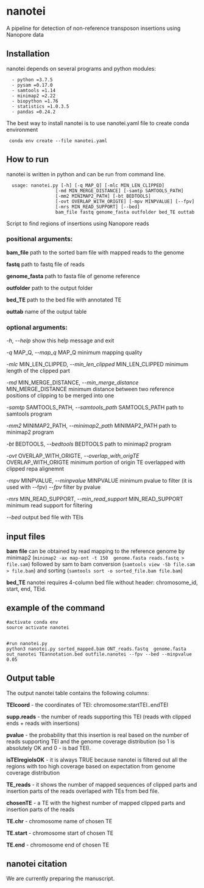 # nanotei
A pipeline for detection of non-reference transposon insertions using Nanopore data

## Installation
nanotei depends on several programs and python modules:
```
  - python =3.7.5
  - pysam =0.17.0
  - samtools =1.14
  - minimap2 =2.22
  - biopython =1.76
  - statistics =1.0.3.5
  - pandas =0.24.2

``` 

The best way to install nanotei is to use nanotei.yaml file to create conda environment
```
 conda env create --file nanotei.yaml
```

## How to run
nanotei is written in python and can be run from command line.

```
  usage: nanotei.py [-h] [-q MAP_Q] [-mlc MIN_LEN_CLIPPED]
                  [-md MIN_MERGE_DISTANCE] [-samtp SAMTOOLS_PATH]
                  [-mm2 MINIMAP2_PATH] [-bt BEDTOOLS]
                  [-ovt OVERLAP_WITH_ORIGTE] [-mpv MINPVALUE] [--fpv]
                  [-mrs MIN_READ_SUPPORT] [--bed]
                  bam_file fastq genome_fasta outfolder bed_TE outtab

```

Script to find regions of insertions using Nanopore reads

### positional arguments:
  **bam_file**              path to the sorted bam file with mapped reads to the genome
  
  **fastq**                 path to fastq file of reads
  
  **genome_fasta**          path to fasta file of genome reference
  
  **outfolder**             path to the output folder
  
  **bed_TE**                path to the bed file with annotated TE
  
  **outtab**                name of the output table
  

### optional arguments:
  *-h*, *--help*            show this help message and exit
  
  *-q* MAP_Q, *--map_q* MAP_Q  minimum mapping quality
  
  *-mlc* MIN_LEN_CLIPPED, *--min_len_clipped* MIN_LEN_CLIPPED
                        minimum length of the clipped part
                        
  *-md* MIN_MERGE_DISTANCE, *--min_merge_distance* MIN_MERGE_DISTANCE
                        minimum distance between two reference positions of
                        clipping to be merged into one
                        
  *-samtp* SAMTOOLS_PATH, *--samtools_path* SAMTOOLS_PATH
                        path to samtools program
                        
  *-mm2* MINIMAP2_PATH, *--minimap2_path* MINIMAP2_PATH
                        path to minimap2 program
                        
  *-bt* BEDTOOLS, *--bedtools* BEDTOOLS
                        path to minimap2 program
                        
  *-ovt* OVERLAP_WITH_ORIGTE, *--overlap_with_origTE* OVERLAP_WITH_ORIGTE
                        minimum portion of origin TE overlapped with clipped
                        repa alignemnt
                        
  *-mpv* MINPVALUE, *--minpvalue* MINPVALUE
                        minimum pvalue to filter (it is used with --fpv)
  *--fpv*                 filter by pvalue
  
  *-mrs* MIN_READ_SUPPORT, *--min_read_support* MIN_READ_SUPPORT
                        minimum read support for filtering
                        
  *--bed*                 output bed file with TEIs
  
  ## input files
  
  **bam file** can be obtained by read mapping to the reference genome by minimap2 (`minimap2 -ax map-ont -t 150  genome.fasta reads.fastq > file.sam`) followed by sam to bam conversion (`samtools view -Sb file.sam > file.bam`) and sorting (`samtools sort -o sorted_file.bam file.bam`)
  
  **bed_TE** nanotei requires 4-column bed file without header: chromosome_id, start, end, TEid. 
  
  
  ## example of the command

```
#activate conda env
source activate nanotei


#run nanotei.py
python3 nanotei.py sorted_mapped.bam ONT_reads.fastq  genome.fasta out_nanotei TEannotation.bed outfile.nanotei --fpv --bed --minpvalue 0.05
  ```
  
  
  ## Output table
  The output nanotei table contains the following columns:
  
  **TEIcoord** - the coordinates of TEI: chromosome:startTEI..endTEI 
  
  **supp.reads** - the number of reads supporting this TEI (reads with clipped ends + reads with insertions)
  
  **pvalue** - the probability that this insertion is real based on the number of reads supporting TEI and the genome coverage distribution (so 1 is absolutely OK and 0 - is bad TEI).
  
  **isTEIregioIsOK** - it is always TRUE because nanotei is filtered out all the regions with too high coverage based on expectation from genome coverage distribution
  
  **TE_reads** - it shows the number of mapped sequences of clipped parts and insertion parts of the reads overlaped with TEs from bed file.
  
  **chosenTE** - a TE with the highest number of mapped clipped parts and insertion parts of the reads
  
  **TE.chr** - chromosome name of chosen TE
  
  **TE.start** - chromosome start of chosen TE
  
  **TE.end** - chromosome end of chosen TE
  
  ## nanotei citation
  
  We are currently preparing the manuscript.
  
